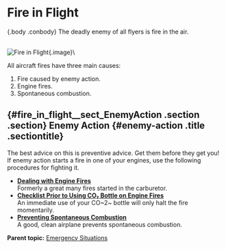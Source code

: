 
Fire in Flight
==============

 {.body .conbody}
The deadly enemy of all flyers is fire in the air.

\
![Fire in Flight](../images/fire_in_flight.png){.image}\

All aircraft fires have three main causes:

1.  Fire caused by enemy action.
2.  Engine fires.
3.  Spontaneous combustion.

 {#fire_in_flight__sect_EnemyAction .section .section}
Enemy Action {#enemy-action .title .sectiontitle}
------------

The best advice on this is preventive advice. Get them before they get
you! If enemy action starts a fire in one of your engines, use the
following procedures for fighting it.



-   **[Dealing with Engine
    Fires](../topics/dealing_with_engine_fires.md)**\
    Formerly a great many fires started in the carburetor.
-   **[Checklist Prior to Using CO₂ Bottle on Engine
    Fires](../topics/checklist_prior_to_using_co2_bottle_on_engine_fires.md)**\
    An immediate use of your CO~2~ bottle will only halt the fire
    momentarily.
-   **[Preventing Spontaneous
    Combustion](../topics/preventing_spontaneous_combustion.md)**\
    A good, clean airplane prevents spontaneous combustion.



**Parent topic:** [Emergency
Situations](../topics/emergency_situations.md "This section covers what to do in specific emergency situations, including fire aboard the B-25 while in flight, bailing out, forced landings and ditching the airplane.")




